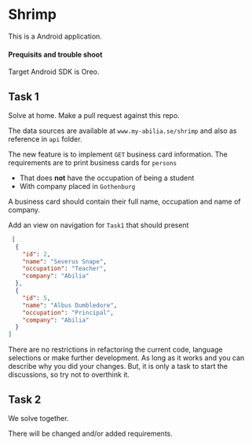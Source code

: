 # Shrimp
This is a Android application.

#### Prequisits and trouble shoot
Target Android SDK is Oreo.

## Task 1
Solve at home. Make a pull request against this repo.

The data sources are available at `www.my-abilia.se/shrimp` and also as reference in `api` folder.

The new feature is to implement `GET` business card information.
The requirements are to print business cards for `persons`
- That does **not** have the occupation of being a student
- With company placed in `Gothenburg`

A business card should contain their full name, occupation and name of company.

Add an view on navigation for `Task1` that should present
```json
 [
  {
    "id": 2,
    "name": "Severus Snape",
    "occupation": "Teacher",
    "company": "Abilia"
  },
  {
    "id": 5,
    "name": "Albus Dumbledore",
    "occupation": "Principal",
    "company": "Abilia"
  }
]
```

There are no restrictions in refactoring the current code, language selections or make further development. As long as it works and you can describe why you did your changes. But, it is only a task to start the discussions, so try not to overthink it.

## Task 2
We solve together.

There will be changed and/or added requirements.